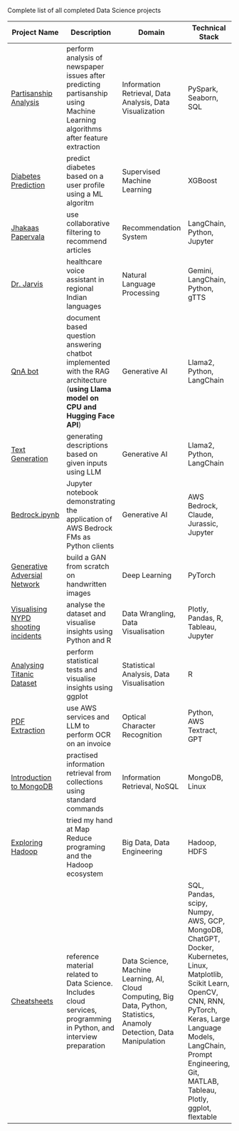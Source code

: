 Complete list of all completed Data Science projects

| Project Name | Description | Domain | Technical Stack |
| ------------ | ----------- | ------ | --------------- |
| [Partisanship Analysis](https://github.com/singhdivyank/PartisanshipClassifier) | perform analysis of newspaper issues after predicting partisanship using Machine Learning algorithms after feature extraction | Information Retrieval, Data Analysis, Data Visualization | PySpark, Seaborn, SQL |
| [Diabetes Prediction]() | predict diabetes based on a user profile using a ML algoritm | Supervised Machine Learning | XGBoost |
| [Jhakaas Papervala]() | use collaborative filtering to recommend articles | Recommendation System | LangChain, Python, Jupyter |
| [Dr. Jarvis](https://github.com/singhdivyank/voice-assistant) | healthcare voice assistant in regional Indian languages | Natural Language Processing | Gemini, LangChain, Python, gTTS |
| [QnA bot](https://github.com/singhdivyank/llama2) | document based question answering chatbot implemented with the RAG architecture (**using Llama model on CPU and Hugging Face API**) | Generative AI | Llama2, Python, LangChain |
| [Text Generation](https://github.com/singhdivyank/llama2/tree/main/text_generation) | generating descriptions based on given inputs using LLM | Generative AI | Llama2, Python, LangChain |
| [Bedrock.ipynb](https://github.com/singhdivyank/DS-projects/blob/main/bedrock.ipynb) | Jupyter notebook demonstrating the application of AWS Bedrock FMs as Python clients | Generative AI | AWS Bedrock, Claude, Jurassic, Jupyter |
| [Generative Adversial Network](https://github.com/singhdivyank/DS-projects/blob/main/GAN_handwritten_images.ipynb) | build a GAN from scratch on handwritten images | Deep Learning | PyTorch |
| [Visualising NYPD shooting incidents](https://github.com/singhdivyank/Visualization) | analyse the dataset and visualise insights using Python and R | Data Wrangling, Data Visualisation | Plotly, Pandas, R, Tableau, Jupyter |
| [Analysing Titanic Dataset](https://github.com/singhdivyank/DS-projects/Titanic_R.pdf) | perform statistical tests and visualise insights using ggplot | Statistical Analysis, Data Visualisation | R |
| [PDF Extraction](https://github.com/singhdivyank/pdf_extraction) | use AWS services and LLM to perform OCR on an invoice | Optical Character Recognition | Python, AWS Textract, GPT |
| [Introduction to MongoDB](https://github.com/singhdivyank/MongoHadoop/tree/main/MongoDB) | practised information retrieval from collections using standard commands | Information Retrieval, NoSQL | MongoDB, Linux |
| [Exploring Hadoop](https://github.com/singhdivyank/MongoHadoop/tree/main/Hadoop) | tried my hand at Map Reduce programing and the Hadoop ecosystem | Big Data, Data Engineering | Hadoop, HDFS |
| [Cheatsheets](https://github.com/singhdivyank/Data-Science-CheatSheets) | reference material related to Data Science. Includes cloud services, programming in Python, and interview preparation | Data Science, Machine Learning, AI, Cloud Computing, Big Data, Python, Statistics, Anamoly Detection, Data Manipulation | SQL, Pandas, scipy, Numpy, AWS, GCP, MongoDB, ChatGPT, Docker, Kubernetes, Linux, Matplotlib, Scikit Learn, OpenCV, CNN, RNN, PyTorch, Keras, Large Language Models, LangChain, Prompt Engineering, Git, MATLAB, Tableau, Plotly, ggplot, flextable |
